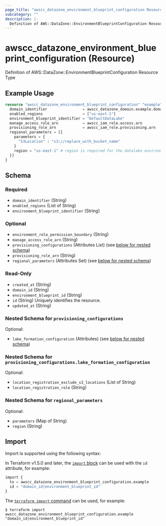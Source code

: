```yaml
---
page_title: "awscc_datazone_environment_blueprint_configuration Resource - terraform-provider-awscc"
subcategory: ""
description: |-
  Definition of AWS::DataZone::EnvironmentBlueprintConfiguration Resource Type
---
```


# awscc_datazone_environment_blueprint_configuration (Resource)

Definition of AWS::DataZone::EnvironmentBlueprintConfiguration Resource Type

## Example Usage

```terraform
resource "awscc_datazone_environment_blueprint_configuration" "example" {
  domain_identifier                = awscc_datazone_domain.example.domain_id
  enabled_regions                  = ["us-east-1"]
  environment_blueprint_identifier = "DefaultDataLake"
  manage_access_role_arn           = awscc_iam_role.access.arn
  provisioning_role_arn            = awscc_iam_role.provisioning.arn
  regional_parameters = [{
    parameters = {
      "S3Location" : "s3://replace_with_bucket_name"
    }
    region = "us-east-1" # region is required for the datalake environment
  }]
}
```

<!-- schema generated by tfplugindocs -->
## Schema

### Required

- `domain_identifier` (String)
- `enabled_regions` (List of String)
- `environment_blueprint_identifier` (String)

### Optional

- `environment_role_permission_boundary` (String)
- `manage_access_role_arn` (String)
- `provisioning_configurations` (Attributes List) (see [below for nested schema](#nestedatt--provisioning_configurations))
- `provisioning_role_arn` (String)
- `regional_parameters` (Attributes Set) (see [below for nested schema](#nestedatt--regional_parameters))

### Read-Only

- `created_at` (String)
- `domain_id` (String)
- `environment_blueprint_id` (String)
- `id` (String) Uniquely identifies the resource.
- `updated_at` (String)

<a id="nestedatt--provisioning_configurations"></a>
### Nested Schema for `provisioning_configurations`

Optional:

- `lake_formation_configuration` (Attributes) (see [below for nested schema](#nestedatt--provisioning_configurations--lake_formation_configuration))

<a id="nestedatt--provisioning_configurations--lake_formation_configuration"></a>
### Nested Schema for `provisioning_configurations.lake_formation_configuration`

Optional:

- `location_registration_exclude_s3_locations` (List of String)
- `location_registration_role` (String)



<a id="nestedatt--regional_parameters"></a>
### Nested Schema for `regional_parameters`

Optional:

- `parameters` (Map of String)
- `region` (String)

## Import

Import is supported using the following syntax:

In Terraform v1.5.0 and later, the [`import` block](https://developer.hashicorp.com/terraform/language/import) can be used with the `id` attribute, for example:

```terraform
import {
  to = awscc_datazone_environment_blueprint_configuration.example
  id = "domain_id|environment_blueprint_id"
}
```

The [`terraform import` command](https://developer.hashicorp.com/terraform/cli/commands/import) can be used, for example:

```shell
$ terraform import awscc_datazone_environment_blueprint_configuration.example "domain_id|environment_blueprint_id"
```